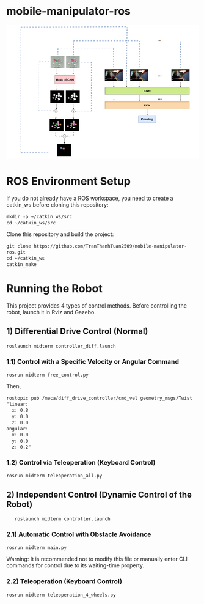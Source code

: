# mobile-manipulator-ros

<p align="center">
  <picture>
    <img alt="image" src="https://github.com/TranThanhTuan2509/video2command-v2/blob/main/images/Classification.png "video2command"" width="600" height="350" style="max-width: 100%;">
  </picture>
</p>


# ROS Environment Setup

If you do not already have a ROS workspace, you need to create a catkin_ws before cloning this repository:

    mkdir -p ~/catkin_ws/src
    cd ~/catkin_ws/src

Clone this repository and build the project:

    git clone https://github.com/TranThanhTuan2509/mobile-manipulator-ros.git
    cd ~/catkin_ws
    catkin_make

# Running the Robot

This project provides 4 types of control methods.
Before controlling the robot, launch it in Rviz and Gazebo.
## 1) Differential Drive Control (Normal)
    
    roslaunch midterm controller_diff.launch

### 1.1) Control with a Specific Velocity or Angular Command

    rosrun midterm free_control.py
Then,

    rostopic pub /meca/diff_drive_controller/cmd_vel geometry_msgs/Twist "linear:
      x: 0.8
      y: 0.0
      z: 0.0
    angular:
      x: 0.0
      y: 0.0
      z: 0.2"

### 1.2) Control via Teleoperation (Keyboard Control)

    rosrun midterm teleoperation_all.py

## 2) Independent Control (Dynamic Control of the Robot)

       roslaunch midterm controller.launch

### 2.1) Automatic Control with Obstacle Avoidance

    rosrun midterm main.py

Warning: It is recommended not to modify this file or manually enter CLI commands for control due to its waiting-time property.
### 2.2) Teleoperation (Keyboard Control)
    
    rosrun midterm teleoperation_4_wheels.py
